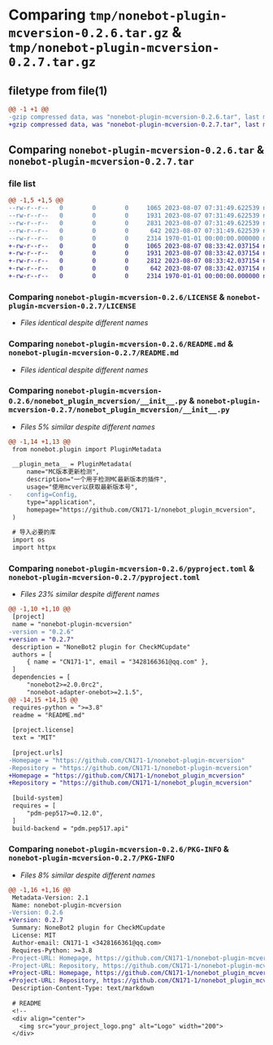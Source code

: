 # Comparing `tmp/nonebot-plugin-mcversion-0.2.6.tar.gz` & `tmp/nonebot-plugin-mcversion-0.2.7.tar.gz`

## filetype from file(1)

```diff
@@ -1 +1 @@
-gzip compressed data, was "nonebot-plugin-mcversion-0.2.6.tar", last modified: Mon Aug  7 07:32:07 2023, max compression
+gzip compressed data, was "nonebot-plugin-mcversion-0.2.7.tar", last modified: Mon Aug  7 08:33:55 2023, max compression
```

## Comparing `nonebot-plugin-mcversion-0.2.6.tar` & `nonebot-plugin-mcversion-0.2.7.tar`

### file list

```diff
@@ -1,5 +1,5 @@
--rw-r--r--   0        0        0     1065 2023-08-07 07:31:49.622539 nonebot-plugin-mcversion-0.2.6/LICENSE
--rw-r--r--   0        0        0     1931 2023-08-07 07:31:49.622539 nonebot-plugin-mcversion-0.2.6/README.md
--rw-r--r--   0        0        0     2831 2023-08-07 07:31:49.622539 nonebot-plugin-mcversion-0.2.6/nonebot_plugin_mcversion/__init__.py
--rw-r--r--   0        0        0      642 2023-08-07 07:31:49.622539 nonebot-plugin-mcversion-0.2.6/pyproject.toml
--rw-r--r--   0        0        0     2314 1970-01-01 00:00:00.000000 nonebot-plugin-mcversion-0.2.6/PKG-INFO
+-rw-r--r--   0        0        0     1065 2023-08-07 08:33:42.037154 nonebot-plugin-mcversion-0.2.7/LICENSE
+-rw-r--r--   0        0        0     1931 2023-08-07 08:33:42.037154 nonebot-plugin-mcversion-0.2.7/README.md
+-rw-r--r--   0        0        0     2812 2023-08-07 08:33:42.037154 nonebot-plugin-mcversion-0.2.7/nonebot_plugin_mcversion/__init__.py
+-rw-r--r--   0        0        0      642 2023-08-07 08:33:42.037154 nonebot-plugin-mcversion-0.2.7/pyproject.toml
+-rw-r--r--   0        0        0     2314 1970-01-01 00:00:00.000000 nonebot-plugin-mcversion-0.2.7/PKG-INFO
```

### Comparing `nonebot-plugin-mcversion-0.2.6/LICENSE` & `nonebot-plugin-mcversion-0.2.7/LICENSE`

 * *Files identical despite different names*

### Comparing `nonebot-plugin-mcversion-0.2.6/README.md` & `nonebot-plugin-mcversion-0.2.7/README.md`

 * *Files identical despite different names*

### Comparing `nonebot-plugin-mcversion-0.2.6/nonebot_plugin_mcversion/__init__.py` & `nonebot-plugin-mcversion-0.2.7/nonebot_plugin_mcversion/__init__.py`

 * *Files 5% similar despite different names*

```diff
@@ -1,14 +1,13 @@
 from nonebot.plugin import PluginMetadata
 
 __plugin_meta__ = PluginMetadata(
     name="MC版本更新检测",
     description="一个用于检测MC最新版本的插件",
     usage="使用mcver以获取最新版本号",
-    config=Config,
     type="application",
     homepage="https://github.com/CN171-1/nonebot_plugin_mcversion",
 )
 
 # 导入必要的库
 import os
 import httpx
```

### Comparing `nonebot-plugin-mcversion-0.2.6/pyproject.toml` & `nonebot-plugin-mcversion-0.2.7/pyproject.toml`

 * *Files 23% similar despite different names*

```diff
@@ -1,10 +1,10 @@
 [project]
 name = "nonebot-plugin-mcversion"
-version = "0.2.6"
+version = "0.2.7"
 description = "NoneBot2 plugin for CheckMCupdate"
 authors = [
     { name = "CN171-1", email = "3428166361@qq.com" },
 ]
 dependencies = [
     "nonebot2>=2.0.0rc2",
     "nonebot-adapter-onebot>=2.1.5",
@@ -14,15 +14,15 @@
 requires-python = ">=3.8"
 readme = "README.md"
 
 [project.license]
 text = "MIT"
 
 [project.urls]
-Homepage = "https://github.com/CN171-1/nonebot-plugin-mcversion"
-Repository = "https://github.com/CN171-1/nonebot-plugin-mcversion"
+Homepage = "https://github.com/CN171-1/nonebot_plugin_mcversion"
+Repository = "https://github.com/CN171-1/nonebot_plugin_mcversion"
 
 [build-system]
 requires = [
     "pdm-pep517>=0.12.0",
 ]
 build-backend = "pdm.pep517.api"
```

### Comparing `nonebot-plugin-mcversion-0.2.6/PKG-INFO` & `nonebot-plugin-mcversion-0.2.7/PKG-INFO`

 * *Files 8% similar despite different names*

```diff
@@ -1,16 +1,16 @@
 Metadata-Version: 2.1
 Name: nonebot-plugin-mcversion
-Version: 0.2.6
+Version: 0.2.7
 Summary: NoneBot2 plugin for CheckMCupdate
 License: MIT
 Author-email: CN171-1 <3428166361@qq.com>
 Requires-Python: >=3.8
-Project-URL: Homepage, https://github.com/CN171-1/nonebot-plugin-mcversion
-Project-URL: Repository, https://github.com/CN171-1/nonebot-plugin-mcversion
+Project-URL: Homepage, https://github.com/CN171-1/nonebot_plugin_mcversion
+Project-URL: Repository, https://github.com/CN171-1/nonebot_plugin_mcversion
 Description-Content-Type: text/markdown
 
 # README
 <!--
 <div align="center">
   <img src="your_project_logo.png" alt="Logo" width="200">
 </div>
```

